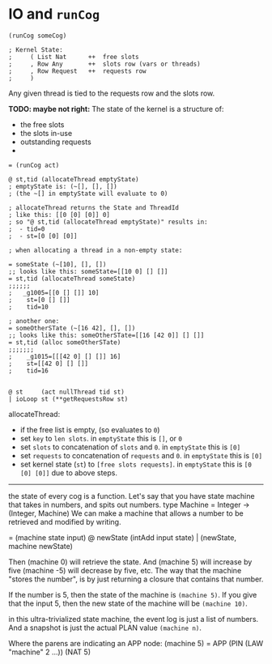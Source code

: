# IO and `runCog`

```sire
(runCog someCog)
```

```sire
; Kernel State:
;     ( List Nat      ++  free slots
;     , Row Any       ++  slots row (vars or threads)
;     , Row Request   ++  requests row
;     )
```

Any given thread is tied to the requests row and the slots row.

**TODO: maybe not right:**
The state of the kernel is a structure of:
- the free slots
- the slots in-use
- outstanding requests
-

```sire
= (runCog act)

@ st,tid (allocateThread emptyState)
; emptyState is: (~[], [], [])
; (the ~[] in emptyState will evaluate to 0)

; allocateThread returns the State and ThreadId
; like this: [[0 [0] [0]] 0]
; so "@ st,tid (allocateThread emptyState)" results in:
;  - tid=0
;  - st=[0 [0] [0]]

; when allocating a thread in a non-empty state:

= someState (~[10], [], [])
;; looks like this: someState=[[10 0] [] []]
= st,tid (allocateThread someState)
;;;;;;
;   _g1005=[[0 [] []] 10]
;    st=[0 [] []]
;    tid=10

; another one:
= someOtherSTate (~[16 42], [], [])
;; looks like this: someOtherSTate=[[16 [42 0]] [] []]
= st,tid (alloc someOtherSTate)
;;;;;;;
;    _g1015=[[[42 0] [] []] 16]
;    st=[[42 0] [] []]
;    tid=16


@ st     (act nullThread tid st)
| ioLoop st (**getRequestsRow st)
```

allocateThread:

- if the free list is empty, (so evaluates to `0`)
- set `key` to `len slots`. in `emptyState` this is `[]`, or `0`
- set `slots` to concatenation of `slots` and `0`. in `emptyState` this is `[0]`
- set `requests` to concatenation of `requests` and `0`. in `emptyState` this is `[0]`
- set kernel state (`st`) to `[free slots requests]`. in `emptyState` this is
`[0 [0] [0]]` due to above steps.


---

the state of every cog is a function.
Let's say that you have state machine that takes in numbers, and spits out numbers.
type Machine = Integer -> (Integer, Machine)
We can make a machine that allows a number to be retrieved and modified by writing.

= (machine state input)
@ newState (intAdd input state)
| (newState, machine newState)

Then (machine 0) will retrieve the state.
And (machine 5) will increase by five (machine -5) will decrease by five, etc.
The way that the machine "stores the number", is by just returning a closure that contains that number.

If the number is 5, then the state of the machine is `(machine 5)`.  If you give that the input 5, then the new state of the machine will be `(machine 10)`.

in this ultra-trivialized state machine, the event log is just a list of numbers.  And a snapshot is just the actual PLAN value `(machine n)`.

Where the parens are indicating an APP node:
(machine 5) =
APP (PIN (LAW "machine" 2 ...)) (NAT 5)



